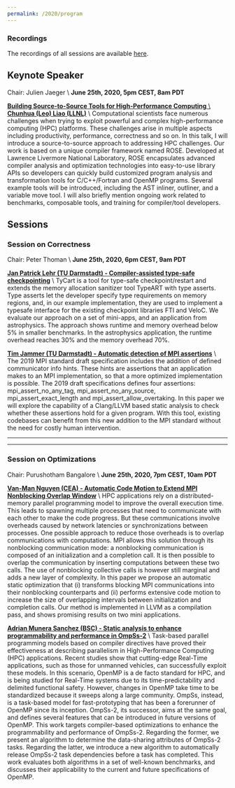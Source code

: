 ```yaml
---
permalink: /2020/program
---
```


<!-- [Registration](https://docs.google.com/forms/d/1s7BDZ9BgFDhpwNF5W3i6a_YSqs7jJlSRl_e957sKEBQ/viewform?edit_requested=true<Paste>)
-->

### Recordings

The recordings of all sessions are available [here](https://www.youtube.com/playlist?list=PLMa5JEpVE7Jxi6iHPH2kQJFzGN_Yx4ypY).

## Keynote Speaker
Chair: Julien Jaeger \\
**June 25th, 2020, 5pm CEST, 8am PDT**

[**Building Source-to-Source Tools for High-Performance Computing** \\
**Chunhua (Leo) Liao (LLNL)**](/presentations/2020/building_source-to-source_tools_for_hpc.pdf) \\
Computational scientists face numerous challenges when trying to exploit powerful and complex high-performance computing (HPC) platforms. These challenges arise in multiple aspects including productivity, performance, correctness and so on. In this talk, I will introduce a source-to-source approach to addressing HPC challenges. Our work is based on a unique compiler framework named ROSE. Developed at Lawrence Livermore National Laboratory, ROSE encapsulates advanced compiler analysis and optimization technologies into easy-to-use library APIs so developers can quickly build customized program analysis and transformation tools for C/C++/Fortran and OpenMP programs. Several example tools will be introduced, including the AST inliner, outliner, and a variable move tool. I will also briefly mention ongoing work related to benchmarks, composable tools, and training for compiler/tool developers.

## Sessions

### Session on Correctness
Chair: Peter Thoman \\
**June 25th, 2020, 6pm CEST, 9am PDT**

[**Jan Patrick Lehr (TU Darmstadt) - Compiler-assisted type-safe checkpointing**](/presentations/2020/compiler_assisted_type_safe_checkpointing.pdf) \\
TyCart is a tool for type-safe checkpoint/restart and extends the memory allocation sanitizer tool TypeART with type asserts. Type asserts let the developer specify type requirements on memory regions, and, in our example implementation, they are used to implement a typesafe interface for the existing checkpoint libraries FTI and VeloC. We evaluate our approach on a set of mini-apps, and an application from astrophysics. The approach shows runtime and memory overhead below 5% in smaller benchmarks. In the astrophysics application, the runtime overhead reaches 30% and the memory overhead 70%.

[**Tim Jammer (TU Darmstadt) - Automatic detection of MPI assertions**](/presentations/2020/automatic_detection_of_mpi_assertions.pdf) \\
The 2019 MPI standard draft specification includes the addition of defined communicator info hints. These hints are assertions that an application makes to an MPI implementation, so that a more optimized implementation is possible. The 2019 draft specifications defines four assertions: mpi_assert_no_any_tag, mpi_assert_no_any_source, mpi_assert_exact_length and mpi_assert_allow_overtaking. In this paper we will explore the capability of a Clang/LLVM based static analysis to check whether these assertions hold for a given program. With this tool, existing codebases can benefit from this new addition to the MPI standard without the need for costly human intervention.

---
---

### Session on Optimizations
Chair: Purushotham Bangalore \\
**June 25th, 2020, 7pm CEST, 10am PDT**

[**Van-Man Nguyen (CEA) - Automatic Code Motion to Extend MPI Nonblocking Overlap Window**](/presentations/2020/automatic_code_motion_to_extend_mpi_nonblocking_overlap_window.pdf) \\
HPC applications rely on a distributed-memory parallel programming model to improve the overall execution time. This leads to spawning multiple processes that need to communicate with each other to make the code progress. But these communications involve overheads caused by network latencies or synchronizations between processes. One possible approach to reduce those overheads is to overlap communications with computations. MPI allows this solution through its nonblocking communication mode: a nonblocking communication is composed of an initialization and a completion call. It is then possible to overlap the communication by inserting computations between these two calls. The use of nonblocking collective calls is however still marginal and adds a new layer of complexity. In this paper we propose an automatic static optimization that (i) transforms blocking MPI communications into their nonblocking counterparts and (ii) performs extensive code motion to increase the size of overlapping intervals between initialization and completion calls. Our method is implemented in LLVM as a compilation pass, and shows promising results on two mini applications.

[**Adrian Munera Sanchez (BSC) - Static analysis to enhance programmability and performance in OmpSs-2**](/presentations/2020/static_analysis_to_enhance_programmability_and_performance_in_ompss.pdf) \\
Task-based parallel programming models based on compiler directives have proved their effectiveness at describing parallelism in High-Performance Computing (HPC) applications. Recent studies show that cutting-edge Real-Time applications, such as those for unmanned vehicles, can successfully exploit these models. In this scenario, OpenMP is a de facto standard for HPC, and is being studied for Real-Time systems due to its time-predictability and delimited functional safety. However, changes in OpenMP take time to be standardized because it sweeps along a large community. OmpSs, instead, is a task-based model for fast-prototyping that has been a forerunner of OpenMP since its inception. OmpSs-2, its successor, aims at the same goal, and defines several features that can be introduced in future versions of OpenMP. This work targets compiler-based optimizations to enhance the programmability and performance of OmpSs-2. Regarding the former, we present an algorithm to determine the data-sharing attributes of OmpSs-2 tasks. Regarding the latter, we introduce a new algorithm to automatically release OmpSs-2 task dependencies before a task has completed. This work evaluates both algorithms in a set of well-known benchmarks, and discusses their applicability to the current and future specifications of OpenMP.
